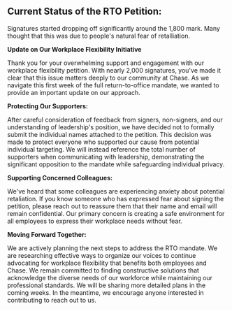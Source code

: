 ## Current Status of the RTO Petition:

Signatures started dropping off significantly around the 1,800 mark.
Many thought that this was due to people's natural fear of retalliation.

**Update on Our Workplace Flexibility Initiative**

Thank you for your overwhelming support and engagement with our workplace flexibility petition. With nearly 2,000 signatures, you've made it clear that this issue matters deeply to our community at Chase. As we navigate this first week of the full return-to-office mandate, we wanted to provide an important update on our approach.

**Protecting Our Supporters:**

After careful consideration of feedback from signers, non-signers, and our understanding of leadership's position, we have decided not to formally submit the individual names attached to the petition. This decision was made to protect everyone who supported our cause from potential individual targeting. We will instead reference the total number of supporters when communicating with leadership, demonstrating the significant opposition to the mandate while safeguarding individual privacy.

**Supporting Concerned Colleagues:**

We've heard that some colleagues are experiencing anxiety about potential retaliation. If you know someone who has expressed fear about signing the petition, please reach out to reassure them that their name and email will remain confidential. Our primary concern is creating a safe environment for all employees to express their workplace needs without fear.

**Moving Forward Together:**

We are actively planning the next steps to address the RTO mandate. We are researching effective ways to organize our voices to continue advocating for workplace flexibility that benefits both employees and Chase. We remain committed to finding constructive solutions that acknowledge the diverse needs of our workforce while maintaining our professional standards.
We will be sharing more detailed plans in the coming weeks. In the meantime, we encourage anyone interested in contributing to reach out to us.
